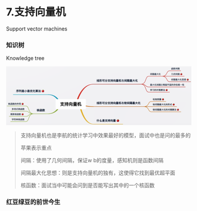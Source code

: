 # 7.支持向量机

Support vector machines

### 知识树

Knowledge tree

![1619229799424](assets/1619229799424.png)

> 支持向量机也是李航的统计学习中效果最好的模型，面试中也是问的最多的
>
> 苹果表示重点
>
> 间隔：使用了几何间隔，保证w b的度量，感知机则是函数间隔
>
> 间隔最大化思想：则是支持向量机的独有，这使得它找到最优超平面
>
> 核函数：面试当中可能会问到是否能写出其中的一个核函数



### 红豆绿豆的前世今生

